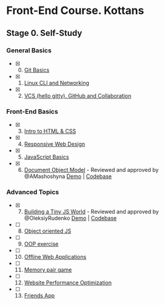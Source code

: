 # Front-End Course. Kottans

## Stage 0. Self-Study

### General Basics
- [x] 0. [Git Basics](task_git_basics)
- [x] 1. [Linux CLI and Networking](task_linux_cli)
- [x] 2. [VCS (hello gitty), GitHub and Collaboration](task_git_collaboration)

### Front-End Basics
- [x] 3. [Intro to HTML & CSS](task_html_css_intro)
- [x] 4. [Responsive Web Design](task_responsive_web_design)
- [x] 5. [JavaScript Basics](task_js_basics)
- [x] 6. [Document Object Model](task_js_dom) - Reviewed and approved by @AMashoshyna [Demo](https://romanovaleksander.github.io/js-dom/) | [Codebase](https://github.com/RomanovAleksander/js-dom)

### Advanced Topics
- [x] 7. [Building a Tiny JS World](task_js_pre_oop)  - Reviewed and approved by @OleksiyRudenko [Demo](https://romanovaleksander.github.io/a-tiny-JS-world/) | [Codebase](https://github.com/RomanovAleksander/a-tiny-JS-world)
- [ ] 8. [Object oriented JS](https://github.com/kottans/frontend/blob/master/tasks/js-oop.md)
- [ ] 9. [OOP exercise](https://github.com/kottans/frontend/blob/master/tasks/js-post-oop.md)
- [ ] 10. [Offline Web Applications](https://github.com/kottans/frontend/blob/master/tasks/app-design-offline.md)
- [ ] 11. [Memory pair game](https://github.com/kottans/frontend/blob/master/tasks/memory-pair-game.md)
- [ ] 12. [Website Performance Optimization](https://github.com/kottans/frontend/blob/master/tasks/app-design-performance.md)
- [ ] 13. [Friends App](https://github.com/kottans/frontend/blob/master/tasks/friends-app.md)
